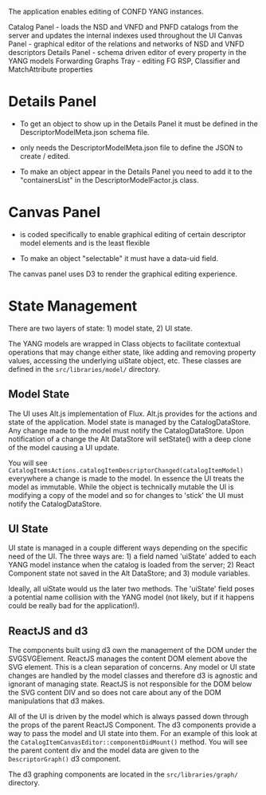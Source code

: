 
The application enables editing of CONFD YANG instances.

Catalog Panel - loads the NSD and VNFD and PNFD catalogs from the server and updates the internal indexes used throughout 
	the UI
Canvas Panel - graphical editor of the relations and networks of NSD and VNFD descriptors
Details Panel - schema driven editor of every property in the YANG models
Forwarding Graphs Tray - editing FG RSP, Classifier and MatchAttribute properties

# Details Panel

 - To get an object to show up in the Details Panel it must be defined in the DescriptorModelMeta.json schema file.

 - only needs the DescriptorModelMeta.json file to define the JSON to create / edited.

 - To make an object appear in the Details Panel you need to add it to the "containersList" in the DescriptorModelFactor.js class.

# Canvas Panel

 - is coded specifically to enable graphical editing of certain descriptor model elements and is the least flexible
 
 - To make an object "selectable" it must have a data-uid field.

 The canvas panel uses D3 to render the graphical editing experience.

# State Management

There are two layers of state: 1) model state, 2) UI state.

The YANG models are wrapped in Class objects to facilitate contextual operations that may change either state, like 
adding and removing property values, accessing the underlying uiState object, etc. These classes are defined in the 
`src/libraries/model/` directory.

## Model State

The UI uses Alt.js implementation of Flux. Alt.js provides for the actions and state of the application. Model state is 
managed by the CatalogDataStore. Any change made to the model must notify the CatalogDataStore. Upon notification of a 
change the Alt DataStore will setState() with a deep clone of the model causing a UI update.

You will see `CatalogItemsActions.catalogItemDescriptorChanged(catalogItemModel)` everywhere a change is made to the 
model. In essence the UI treats the model as immutable. While the object is technically mutable the UI is modifying a copy
of the model and so for changes to 'stick' the UI must notify the CatalogDataStore.

## UI State

UI state is managed in a couple different ways depending on the specific need of the UI. The three ways are: 1) a field 
named 'uiState' added to each YANG model instance when the catalog is loaded from the server; 2) React Component state not
saved in the Alt DataStore; and 3) module variables.

Ideally, all uiState would us the later two methods. The 'uiState' field poses a potential name collision with the YANG
model (not likely, but if it happens could be really bad for the application!).

## ReactJS and d3

The components built using d3 own the management of the DOM under the SVGSVGElement. ReactJS manages the content DOM element
above the SVG element. This is a clean separation of concerns. Any model or UI state changes are handled by the model
classes and therefore d3 is agnostic and ignorant of managing state. ReactJS is not responsible for the DOM below the
SVG content DIV and so does not care about any of the DOM manipulations that d3 makes. 

All of the UI is driven by the model which is always passed down through the props of the parent ReactJS Component. The
d3 components provide a way to pass the model and UI state into them. For an example of this look at the
`CatalogItemCanvasEditor::componentDidMount()` method. You will see the parent content div and the model data are given
to the `DescriptorGraph()` d3 component.

The d3 graphing components are located in the `src/libraries/graph/` directory.





